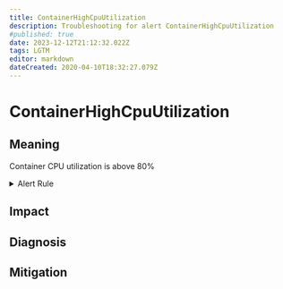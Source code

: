 ```yaml
---
title: ContainerHighCpuUtilization
description: Troubleshooting for alert ContainerHighCpuUtilization
#published: true
date: 2023-12-12T21:12:32.022Z
tags: LGTM
editor: markdown
dateCreated: 2020-04-10T18:32:27.079Z
---
```


# ContainerHighCpuUtilization

## Meaning
[//]: # "Short paragraph that explains what the alert means"
Container CPU utilization is above 80%

<details>
  <summary>Alert Rule</summary>

  ```yaml
alert: ContainerHighCpuUtilization
expr: (sum(rate(container_cpu_usage_seconds_total{container!=""}[5m])) by (pod, container) / sum(container_spec_cpu_quota{container!=""}/container_spec_cpu_period{container!=""}) by (pod, container) * 100) > 80
for: 2m
labels:
    severity: warning
annotations:
    summary: Container High CPU utilization (instance {{ $labels.instance }})
    description: |-
        Container CPU utilization is above 80%
          VALUE = {{ $value }}
          LABELS = {{ $labels }}
    runbook: https://github.com/srerun/prometheus-alerts/content/runbooks/ContainerHighCpuUtilization

  ```
</details>


## Impact
[//]: # "What could / will happen if the alert is not addressed"



## Diagnosis
[//]: # "Steps to take to identify the cause of the problem"



## Mitigation
[//]: # "The steps necessary to resolve the alert"
